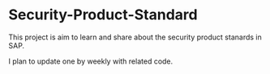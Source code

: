 # Security-Product-Standard

This project is aim to learn and share about the security product stanards in SAP.

I plan to update one by weekly with related code.
